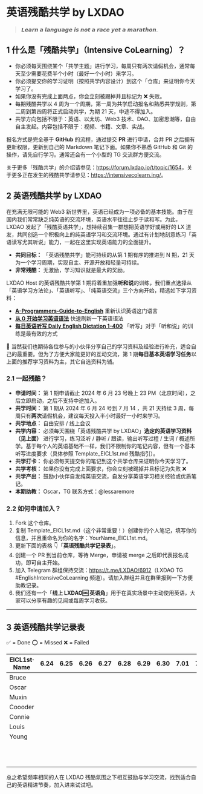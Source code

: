 # 英语残酷共学 by LXDAO

> 𝙇𝙚𝙖𝙧𝙣 𝙖 𝙡𝙖𝙣𝙜𝙪𝙖𝙜𝙚 𝙞𝙨 𝙣𝙤𝙩 𝙖 𝙧𝙖𝙘𝙚 𝙮𝙚𝙩 𝙖 𝙢𝙖𝙧𝙖𝙩𝙝𝙤𝙣.

## 1 什么是「残酷共学」（Intensive CoLearning）？

- 你必须每天围绕某个「共学主题」进行学习，每周只有两次请假机会，通常每天至少需要花费半个小时（最好一个小时）来学习。
- 你必须提交你的学习证明（按照共学内容设计）到这个「仓库」来证明你今天学习了。
- 如果你没有完成上面两点，你会立刻被踢掉并且标记为 ❌ 失败。
- 每期残酷共学以 4 周为一个周期，第一周为共学启动报名和熟悉共学规则，第二周到第四周将正式启动共学，为期 21 天，中途不得加入。
- 共学方向包括不限于：英语、以太坊、Web3 技术、DAO、加密思潮等，自由自主发起。内容包括不限于：视频、书籍、文章、实战。

报名方式是完全基于 **GitHub** 的流程，通过提交 **PR** 进行申请，合并 PR 之后拥有更新权限，更新到自己的 Markdown 笔记下面。如果你不熟悉 GitHub 和 Git 的操作，请先自行学习。通常还会有一个小型的 TG 交流群方便交流。

关于更多「残酷共学」的介绍请参见：<https://forum.lxdao.io/t/topic/1654>，关于更多正在发生的残酷共学请参见：<https://intensivecolearn.ing/>。

## 2 英语残酷共学 by LXDAO

在充满无限可能的 Web3 新世界里，英语已经成为一项必备的基本技能。由于在国内我们常常缺乏纯英语的交流环境，英语水平往往止步于读和写。为此，LXDAO 发起了「残酷英语共学」，想持续召集一群想把英语学好或用好的 LX 道友，共同创造一个积极向上的纯英语学习和交流环境。通过有计划地刻意练习「英语读写尤其听说」能力，一起在这里实现英语能力的全面提升。

- **共同目标：** 「英语残酷共学」能可持续的从第 1 期有序的推进到 N 期，21 天为一个学习周期，实现自主、开源开放和轻量可持续。
- **非常残酷：** 无激励，学习知识就是最大的奖励。

LXDAO Host 的英语残酷共学第 1 期将着重加强**听和说**的训练，我们重点选择从「英语学习方法论」、「英语听写」、「纯英语交流」三个方向开始，精选如下学习资料：

- [**A-Programmers-Guide-to-English**](https://a-programmers-guide-to-english.harryyu.me/) 重新认识英语这门语言
- [**从 0 开始学习英语语法**](https://hzpt-inet-club.github.io/english-note/) 快速刷新一下英语语法
- [**每日英语听写 Daily English Dictation 1-400**](https://www.bilibili.com/video/BV1U7411a7xG?p=3&vd_source=bc0666711d2280c24d54945ab9c11146) 「听写」对于「听和说」的训练是最有效的方式

👏 当然我们也期待各位参与的小伙伴分享自己的学习资料及经验进行补充，适合自己的最重要。但为了方便大家能更好的互动交流，第 1 期**每日基本英语学习任务**以上面的推荐学习资料为主，其它自选资料为辅。

### 2.1 一起残酷？

- **申请时间：** 第 1 期申请截止 2024 年 6 月 23 号晚上 23 PM（北京时间），之后立即启动，之后不支持中途加入。
- **共学时间：** 第 1 期从 2024 年 6 月 24 号到 7 月 14 ，共 21 天持续 3 周，每周只有**两次**请假机会，建议每天投入半小时最好一小时来学习。
- **共学地点：** 自由安排 / 线上会议
- **共学内容：** 必须每天围绕「英语残酷共学 by LXDAO」**选定的英语学习资料（见上面）** 进行学习，练习泛听 / 静听 / 跟读，输出听写过程 / 生词 / 概述所学。基于每个人的英语基础不一样，我们不限制你的笔记内容，但有一个基本听写进度要求（具体参照 Template_EICL1st.md 残酷指引）。
- **共学打卡：** 你必须每天提交你的笔记到这个共学仓库来证明你今天学习了。
- **共学考核：** 如果你没有完成上面要求，你会立刻被踢掉并且标记为失败 ❌
- **共学产出：** 鼓励小伙伴自发纯英语交流，自发分享英语学习相关经验或优质笔记。
- **本期助教：** Oscar，TG 联系方式：@lessaremore

### 2.2 如何申请加入？

1. Fork 这个仓库。
2. 复制 Template_EICL1st.md（这个非常重要！）创建你的个人笔记，填写你的信息，并且重命名为你的名字：YourName_EICL1st.md。
3. 更新下面的表格 👇「**英语残酷共学记录表**」。
4. 创建一个 PR 到当前仓库，等待 Merge，申请被 merge 之后即代表报名成功，即可自主开始。
5. 加入 Telegram 群组保持交流：<https://t.me/LXDAO/6912>（LXDAO TG #EnglishIntensiveCoLearning 频道）。请加入群组并且在群里报到一下方便助教记录。
6. 我们还有一个「**线上 LXDAO🆒 英语角**」用于在真实场景中主动使用英语，大家可以分享有趣的见闻或每周学习收获。

---

## 3 英语残酷共学记录表

✅ = Done ⭕️ = Missed ❌ = Failed

| EICL1st· Name | 6.24 | 6.25 | 6.26 | 6.27 | 6.28 | 6.29 | 6.30 | 7.01 | 7.02 | 7.03 | 7.04 | 7.05 | 7.06 | 7.07 | 7.08 | 7.09 | 7.10 | 7.11 | 7.12 | 7.13 | 7.14 |
| ------------- | ---- | ---- | ---- | ---- | ---- | ---- | ---- | ---- | ---- | ---- | ---- | ---- | ---- | ---- | ---- | ---- | ---- | ---- | ---- | ---- | ---- |
| Bruce         |      |      |      |      |      |      |      |      |      |      |      |      |      |      |      |      |      |      |      |      |      |
| Oscar         |      |      |      |      |      |      |      |      |      |      |      |      |      |      |      |      |      |      |      |      |      |
| Muxin         |      |      |      |      |      |      |      |      |      |      |      |      |      |      |      |      |      |      |      |      |      |
| Coooder       |      |      |      |      |      |      |      |      |      |      |      |      |      |      |      |      |      |      |      |      |      |
| Connie        |      |      |      |      |      |      |      |      |      |      |      |      |      |      |      |      |      |      |      |      |      |
| Louis         |      |      |      |      |      |      |      |      |      |      |      |      |      |      |      |      |      |      |      |      |      |
Young         |      |      |      |      |      |      |      |      |      |      |      |      |      |      |      |      |      |      |      |      |      |
|               |      |      |      |      |      |      |      |      |      |      |      |      |      |      |      |      |      |      |      |      |      |
|               |      |      |      |      |      |      |      |      |      |      |      |      |      |      |      |      |      |      |      |      |      |
|               |      |      |      |      |      |      |      |      |      |      |      |      |      |      |      |      |      |      |      |      |      |
|               |      |      |      |      |      |      |      |      |      |      |      |      |      |      |      |      |      |      |      |      |      |
|               |      |      |      |      |      |      |      |      |      |      |      |      |      |      |      |      |      |      |      |      |      |
|               |      |      |      |      |      |      |      |      |      |      |      |      |      |      |      |      |      |      |      |      |      |
|               |      |      |      |      |      |      |      |      |      |      |      |      |      |      |      |      |      |      |      |      |      |
|               |      |      |      |      |      |      |      |      |      |      |      |      |      |      |      |      |      |      |      |      |      |
|               |      |      |      |      |      |      |      |      |      |      |      |      |      |      |      |      |      |      |      |      |      |
|               |      |      |      |      |      |      |      |      |      |      |      |      |      |      |      |      |      |      |      |      |      |
|               |      |      |      |      |      |      |      |      |      |      |      |      |      |      |      |      |      |      |      |      |      |

总之希望频率相同的人在 LXDAO 残酷氛围之下相互鼓励与学习交流，找到适合自己的英语精进节奏，加入进来试试吧。
